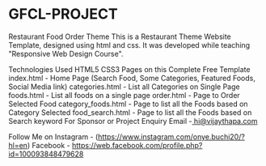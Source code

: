 # GFCL-PROJECT
Restaurant Food Order Theme
This is a Restaurant Theme Website Template, designed using html and css. It was developed while teaching "Responsive Web Design Course".

Technologies Used
HTML5
CSS3
Pages on this Complete Free Template
index.html - Home Page (Search Food, Some Categories, Featured Foods, Social Media link)
categories.html - List all Categories on Single Page
foods.html - List all foods on a single page
order.html - Page to Order Selected Food
category_foods.html - Page to list all the Foods based on Category Selected
food_search.html - Page to list all the Foods based on Search keyword
For Sponsor or Project Enquiry
Email -[ hi@vijaythapa.com](https://mail.google.com/mail/u/0/#inbox)

Follow Me on
Instagram - (https://www.instagram.com/onye.buchi20/?hl=en)
Facebook - https://web.facebook.com/profile.php?id=100093848479628
